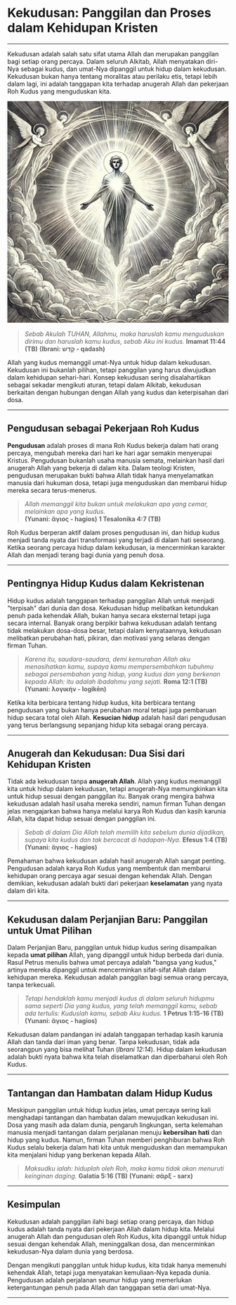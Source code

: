 # Kekudusan: Panggilan dan Proses dalam Kehidupan Kristen

---

Kekudusan adalah salah satu sifat utama Allah dan merupakan panggilan bagi setiap orang percaya. Dalam seluruh Alkitab, Allah menyatakan diri-Nya sebagai kudus, dan umat-Nya dipanggil untuk hidup dalam kekudusan. Kekudusan bukan hanya tentang moralitas atau perilaku etis, tetapi lebih dalam lagi, ini adalah tanggapan kita terhadap anugerah Allah dan pekerjaan Roh Kudus yang menguduskan kita.

![Gambar ilustrasi tentang kekudusan](konten/img/konsep/kekudusan.webp)

> *Sebab Akulah TUHAN, Allahmu, maka haruslah kamu menguduskan dirimu dan haruslah kamu kudus, sebab Aku ini kudus.*
> **Imamat 11:44 (TB)**
> **(Ibrani: קָדַשׁ - qadash)**

Allah yang kudus memanggil umat-Nya untuk hidup dalam kekudusan. Kekudusan ini bukanlah pilihan, tetapi panggilan yang harus diwujudkan dalam kehidupan sehari-hari. Konsep kekudusan sering disalahartikan sebagai sekadar mengikuti aturan, tetapi dalam Alkitab, kekudusan berkaitan dengan hubungan dengan Allah yang kudus dan keterpisahan dari dosa.

---

## Pengudusan sebagai Pekerjaan Roh Kudus

**Pengudusan** adalah proses di mana Roh Kudus bekerja dalam hati orang percaya, mengubah mereka dari hari ke hari agar semakin menyerupai Kristus. Pengudusan bukanlah usaha manusia semata, melainkan hasil dari anugerah Allah yang bekerja di dalam kita. Dalam teologi Kristen, pengudusan merupakan bukti bahwa Allah tidak hanya menyelamatkan manusia dari hukuman dosa, tetapi juga menguduskan dan membarui hidup mereka secara terus-menerus.

> *Allah memanggil kita bukan untuk melakukan apa yang cemar, melainkan apa yang kudus.*  
> **(Yunani: ἅγιος - hagios)**
> **1 Tesalonika 4:7 (TB)**

Roh Kudus berperan aktif dalam proses pengudusan ini, dan hidup kudus menjadi tanda nyata dari transformasi yang terjadi di dalam hati seseorang. Ketika seorang percaya hidup dalam kekudusan, ia mencerminkan karakter Allah dan menjadi terang bagi dunia yang penuh dosa.

---

## Pentingnya Hidup Kudus dalam Kekristenan

Hidup kudus adalah tanggapan terhadap panggilan Allah untuk menjadi "terpisah" dari dunia dan dosa. Kekudusan hidup melibatkan ketundukan penuh pada kehendak Allah, bukan hanya secara eksternal tetapi juga secara internal. Banyak orang berpikir bahwa kekudusan adalah tentang tidak melakukan dosa-dosa besar, tetapi dalam kenyataannya, kekudusan melibatkan perubahan hati, pikiran, dan motivasi yang selaras dengan firman Tuhan.

> *Karena itu, saudara-saudara, demi kemurahan Allah aku menasihatkan kamu, supaya kamu mempersembahkan tubuhmu sebagai persembahan yang hidup, yang kudus dan yang berkenan kepada Allah: itu adalah ibadahmu yang sejati.*
> **Roma 12:1 (TB)**
> **(Yunani: λογικήν - logikēn)**

Ketika kita berbicara tentang hidup kudus, kita berbicara tentang pengudusan yang bukan hanya perubahan moral tetapi juga pembaruan hidup secara total oleh Allah. **Kesucian hidup** adalah hasil dari pengudusan yang terus berlangsung sepanjang hidup kita sebagai orang percaya.

---

## Anugerah dan Kekudusan: Dua Sisi dari Kehidupan Kristen

Tidak ada kekudusan tanpa **anugerah Allah**. Allah yang kudus memanggil kita untuk hidup dalam kekudusan, tetapi anugerah-Nya memungkinkan kita untuk hidup sesuai dengan panggilan itu. Banyak orang mengira bahwa kekudusan adalah hasil usaha mereka sendiri, namun firman Tuhan dengan jelas mengajarkan bahwa hanya melalui karya Roh Kudus dan kasih karunia Allah, kita dapat hidup sesuai dengan panggilan ini.

> *Sebab di dalam Dia Allah telah memilih kita sebelum dunia dijadikan, supaya kita kudus dan tak bercacat di hadapan-Nya.*
> **Efesus 1:4 (TB)**
> **(Yunani: ἅγιος - hagios)**

Pemahaman bahwa kekudusan adalah hasil anugerah Allah sangat penting. Pengudusan adalah karya Roh Kudus yang membentuk dan membarui kehidupan orang percaya agar sesuai dengan kehendak Allah. Dengan demikian, kekudusan adalah bukti dari pekerjaan **keselamatan** yang nyata dalam diri kita.

---

## Kekudusan dalam Perjanjian Baru: Panggilan untuk Umat Pilihan

Dalam Perjanjian Baru, panggilan untuk hidup kudus sering disampaikan kepada **umat pilihan** Allah, yang dipanggil untuk hidup berbeda dari dunia. Rasul Petrus menulis bahwa umat percaya adalah "bangsa yang kudus," artinya mereka dipanggil untuk mencerminkan sifat-sifat Allah dalam kehidupan mereka. Kekudusan adalah panggilan bagi semua orang percaya, tanpa terkecuali.
 
> *Tetapi hendaklah kamu menjadi kudus di dalam seluruh hidupmu sama seperti Dia yang kudus, yang telah memanggil kamu, sebab ada tertulis: Kuduslah kamu, sebab Aku kudus.*
> **1 Petrus 1:15-16 (TB)** 
> **(Yunani: ἅγιος - hagios)**

Kekudusan dalam pandangan ini adalah tanggapan terhadap kasih karunia Allah dan tanda dari iman yang benar. Tanpa kekudusan, tidak ada seorangpun yang bisa melihat Tuhan (*Ibrani 12:14*). Hidup dalam kekudusan adalah bukti nyata bahwa kita telah diselamatkan dan diperbaharui oleh Roh Kudus.

---

## Tantangan dan Hambatan dalam Hidup Kudus

Meskipun panggilan untuk hidup kudus jelas, umat percaya sering kali menghadapi tantangan dan hambatan dalam mewujudkan kekudusan ini. Dosa yang masih ada dalam dunia, pengaruh lingkungan, serta kelemahan manusia menjadi tantangan dalam perjalanan menuju **kebersihan hati** dan hidup yang kudus. Namun, firman Tuhan memberi penghiburan bahwa Roh Kudus selalu bekerja dalam hati kita untuk menguduskan dan memampukan kita menjalani hidup yang berkenan kepada Allah.

> *Maksudku ialah: hiduplah oleh Roh, maka kamu tidak akan menuruti keinginan daging.*
> **Galatia 5:16 (TB)**
> **(Yunani: σάρξ - sarx)**

---

## Kesimpulan

Kekudusan adalah panggilan ilahi bagi setiap orang percaya, dan hidup kudus adalah tanda nyata dari pekerjaan Allah dalam hidup kita. Melalui anugerah Allah dan pengudusan oleh Roh Kudus, kita dipanggil untuk hidup sesuai dengan kehendak Allah, meninggalkan dosa, dan mencerminkan kekudusan-Nya dalam dunia yang berdosa.

Dengan mengikuti panggilan untuk hidup kudus, kita tidak hanya memenuhi kehendak Allah, tetapi juga menyatakan kemuliaan-Nya kepada dunia. Pengudusan adalah perjalanan seumur hidup yang memerlukan ketergantungan penuh pada Allah dan tanggapan setia dari umat-Nya.

---
